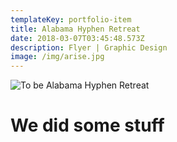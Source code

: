 ```yaml
---
templateKey: portfolio-item
title: Alabama Hyphen Retreat
date: 2018-03-07T03:45:48.573Z
description: Flyer | Graphic Design
image: /img/arise.jpg
---
```


![To be Alabama Hyphen Retreat](/img/tobe.jpg)

# We did some stuff
